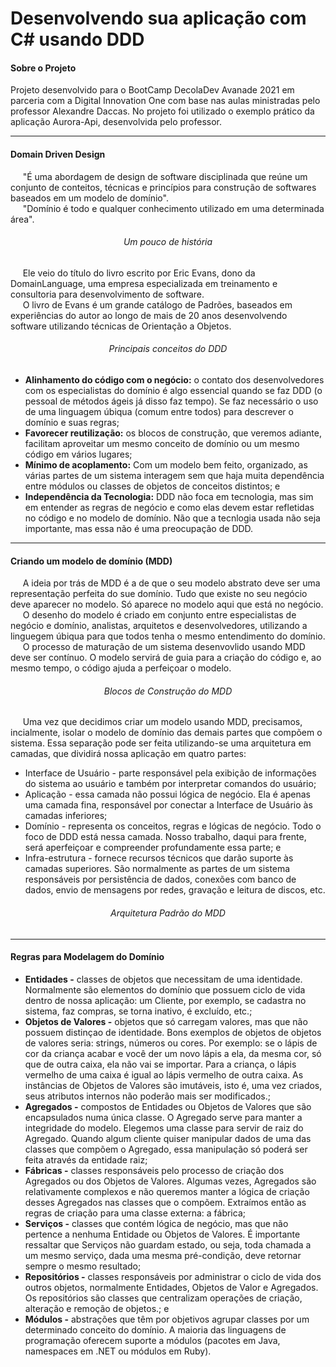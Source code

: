 <h1 align="left">
  Desenvolvendo sua aplicação com C# usando DDD
</h1>
<h4 align="left">Sobre o Projeto</h4>

Projeto desenvolvido para o BootCamp DecolaDev Avanade 2021 em parceria com a Digital Innovation One com base nas aulas ministradas pelo professor Alexandre Daccas. No projeto foi utilizado o exemplo prático da aplicação Aurora-Api, desenvolvida pelo professor.


<hr />

<h4 align="left">Domain Driven Design</h4>

<p align="left">
  &nbsp;&nbsp;&nbsp;&nbsp;&nbsp;"É uma abordagem de design de software disciplinada que reúne um conjunto de conteitos, técnicas e princípios para construção de softwares baseados em um modelo de domínio".<br />
  &nbsp;&nbsp;&nbsp;&nbsp;&nbsp;"Domínio é todo e qualquer conhecimento utilizado em uma determinada área".
</p>

<h6 align="center">Um pouco de história</h6>

<p align="left">
  &nbsp;&nbsp;&nbsp;&nbsp;&nbsp;Ele veio do título do livro escrito por Eric Evans, dono da DomainLanguage, uma empresa especializada em treinamento e consultoria para desenvolvimento de software.<br />
  &nbsp;&nbsp;&nbsp;&nbsp;&nbsp;O livro de Evans é um grande catálogo de Padrões, baseados em experiências do autor ao longo de mais de 20 anos desenvolvendo software utilizando técnicas de Orientação a Objetos.
</p>

<h6 align="center">Principais conceitos do DDD</h6>

<ul>
    <li><strong>Alinhamento do código com o negócio:</strong> o contato dos desenvolvedores com os especialistas do domínio é algo essencial quando se faz DDD (o pessoal de métodos ágeis já disso faz tempo). Se faz necessário o uso de uma linguagem úbiqua (comum entre todos) para descrever o domínio e suas regras;</li>
    <li><strong>Favorecer reutilização:</strong> os blocos de construção, que veremos adiante, facilitam aproveitar um mesmo conceito de domínio ou um mesmo código em vários lugares;</li>
    <li><strong>Mínimo de acoplamento:</strong> Com um modelo bem feito, organizado, as várias partes de um sistema interagem sem que haja muita dependência entre módulos ou classes de objetos de conceitos distintos; e</li>
    <li><strong>Independência da Tecnologia:</strong> DDD não foca em tecnologia, mas sim em entender as regras de negócio e como elas devem estar refletidas no código e no modelo de domínio. Não que a tecnlogia usada não seja importante, mas essa não é uma preocupação de DDD.</li>
</ul>

<hr />

<h4 align="left">Criando um modelo de domínio (MDD)</h4>

<p align="left">
  &nbsp;&nbsp;&nbsp;&nbsp;&nbsp;A ideia por trás de MDD é a de que o seu modelo abstrato deve ser uma representação perfeita do sue domínio. Tudo que existe no seu negócio deve aparecer no modelo. Só aparece no modelo aqui que está no negócio.<br />
  &nbsp;&nbsp;&nbsp;&nbsp;&nbsp;O desenho do modelo é criado em conjunto entre especialistas de negócio e domínio, analistas, arquitetos e desenvolvedores, utilizando a linguegem úbiqua para que todos tenha o mesmo entendimento do domínio.<br />
  &nbsp;&nbsp;&nbsp;&nbsp;&nbsp;O processo de maturação de um sistema desenvovlido usando MDD deve ser contínuo. O modelo servirá de guia para a criação do código e, ao mesmo tempo, o código ajuda a perfeiçoar o modelo.

<h6 align="center">Blocos de Construção do MDD</h6>

<p align="left">
  &nbsp;&nbsp;&nbsp;&nbsp;&nbsp;Uma vez que decidimos criar um modelo usando MDD, precisamos, incialmente, isolar o modelo de domínio das demais partes que compõem o sistema. Essa separação pode ser feita utilizando-se uma arquitetura em camadas, que dividirá nossa aplicação em quatro partes:
</p>

<ul>
    <li>Interface de Usuário - parte responsável pela exibição de informações do sistema ao usuário e também por interpretar comandos do usuário;</li>
    <li>Aplicação - essa camada não possui lógica de negócio. Ela é apenas uma camada fina, responsável por conectar a Interface de Usuário às camadas inferiores;</li>
    <li>Domínio - representa os conceitos, regras e lógicas de negócio. Todo o foco de DDD está nessa camada. Nosso trabalho, daqui para frente, será aperfeiçoar e compreender profundamente essa parte; e</li>
    <li>Infra-estrutura - fornece recursos técnicos que darão suporte às camadas superiores. São normalmente as partes de um sistema responsáveis por persistência de dados, conexões com banco de dados, envio de mensagens por redes, gravação e leitura de discos, etc.</li>
</ul>

<h6 align="center">Arquitetura Padrão do MDD</h6>


<hr />

<h4 align="left">Regras para Modelagem do Domínio</h4>

<ul>
    <li><strong>Entidades -</strong> classes de objetos que necessitam de uma identidade. Normalmente são elementos do domínio que possuem ciclo de vida dentro de nossa aplicação: um Cliente, por exemplo, se cadastra no sistema, faz compras, se torna inativo, é excluído, etc.;</li>
    <li><strong>Objetos de Valores -</strong> objetos que só carregam valores, mas que não possuem distinçao de identidade. Bons exemplos de objetos de objetos de valores seria: strings, números ou cores. Por exemplo: se o lápis de cor da criança acabar e você der um novo lápis a ela, da mesma cor, só que de outra caixa, ela não vai se importar. Para a criança, o lápis vermelho de uma caixa é igual ao lápis vermelho de outra caixa. As instâncias de Objetos de Valores são imutáveis, isto é, uma vez criados, seus atributos internos não poderão mais ser modificados.;</li>
    <li><strong>Agregados -</strong> compostos de Entidades ou Objetos de Valores que são encapsulados numa única classe. O Agregado serve para manter a integridade do modelo. Elegemos uma classe para servir de raiz do Agregado. Quando algum cliente quiser manipular dados de uma das classes que compõem o Agregado, essa manipulação só poderá ser feita através da entidade raiz;</li>
    <li><strong>Fábricas -</strong> classes responsáveis pelo processo de criação dos Agregados ou dos Objetos de Valores. Algumas vezes, Agregados são relativamente complexos e não queremos manter a lógica de criação desses Agregados nas classes que o compõem. Extraímos então as regras de criação para uma classe externa: a fábrica;</li>
    <li><strong>Serviços -</strong> classes que contém lógica de negócio, mas que não pertence a nenhuma Entidade ou Objetos de Valores. É importante ressaltar que Serviços não guardam estado, ou seja, toda chamada a um mesmo serviço, dada uma mesma pré-condição, deve retornar sempre o mesmo resultado;</li>
    <li><strong>Repositórios -</strong> classes responsáveis por administrar o ciclo de vida dos outros objetos, normalmente Entidades, Objetos de Valor e Agregados. Os repositórios são classes que centralizam operações de criação, alteração e remoção de objetos.; e</li>
    <li><strong>Módulos -</strong> abstrações que têm por objetivos agrupar classes por um determinado conceito do domínio. A maioria das linguagens de programação oferecem suporte a módulos (pacotes em Java, namespaces em .NET ou módulos em Ruby).</li>
</ul>


